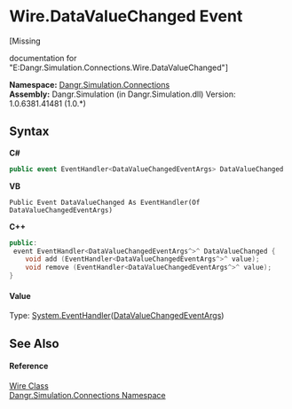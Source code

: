# Wire.DataValueChanged Event
 

\[Missing <summary> documentation for "E:Dangr.Simulation.Connections.Wire.DataValueChanged"\]

**Namespace:**&nbsp;<a href="N_Dangr_Simulation_Connections">Dangr.Simulation.Connections</a><br />**Assembly:**&nbsp;Dangr.Simulation (in Dangr.Simulation.dll) Version: 1.0.6381.41481 (1.0.*)

## Syntax

**C#**<br />
``` C#
public event EventHandler<DataValueChangedEventArgs> DataValueChanged
```

**VB**<br />
``` VB
Public Event DataValueChanged As EventHandler(Of DataValueChangedEventArgs)
```

**C++**<br />
``` C++
public:
 event EventHandler<DataValueChangedEventArgs^>^ DataValueChanged {
	void add (EventHandler<DataValueChangedEventArgs^>^ value);
	void remove (EventHandler<DataValueChangedEventArgs^>^ value);
}
```


#### Value
Type: <a href="http://msdn2.microsoft.com/en-us/library/db0etb8x" target="_blank">System.EventHandler</a>(<a href="T_Dangr_Simulation_Types_DataValueChangedEventArgs">DataValueChangedEventArgs</a>)

## See Also


#### Reference
<a href="T_Dangr_Simulation_Connections_Wire">Wire Class</a><br /><a href="N_Dangr_Simulation_Connections">Dangr.Simulation.Connections Namespace</a><br />
